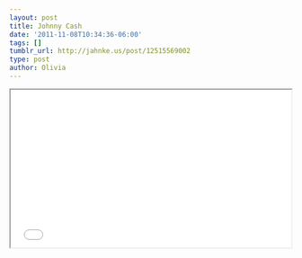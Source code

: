 ```yaml
---
layout: post
title: Johnny Cash
date: '2011-11-08T10:34:36-06:00'
tags: []
tumblr_url: http://jahnke.us/post/12515569002
type: post
author: Olivia
---
```


<iframe src="//player.vimeo.com/video/31792102" width="500" height="281" webkitallowfullscreen mozallowfullscreen allowfullscreen></iframe>
